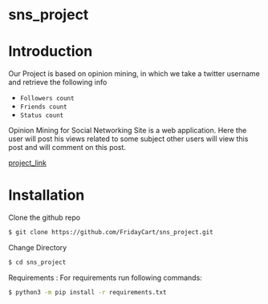 # sns_project

# Introduction

Our Project is based on opinion mining, in which we take a twitter username and retrieve the following info
* `Followers count`
* `Friends count`
* `Status count`

Opinion Mining for Social Networking Site is a web application. Here the user will post his views related to some subject other users will view this post and will comment on this post.

[project_link](https://twitterara.azurewebsites.net)

# Installation 

Clone the github repo 

```sh
$ git clone https://github.com/FridayCart/sns_project.git
```

Change Directory
```sh
$ cd sns_project 
```

Requirements : 
For requirements run following commands: 
```sh
$ python3 -m pip install -r requirements.txt
```
